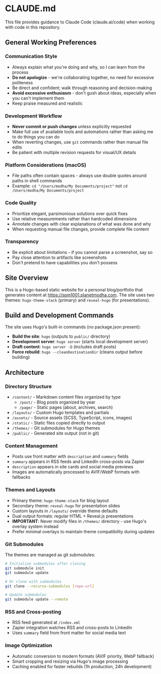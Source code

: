 # CLAUDE.md

This file provides guidance to Claude Code (claude.ai/code) when working with code in this repository.

## General Working Preferences

### Communication Style
- Always explain what you're doing and why, so I can learn from the process
- **Do not apologize** - we're collaborating together, no need for excessive politeness
- Be direct and confident; walk through reasoning and decision-making
- **Avoid excessive enthusiasm** - don't gush about ideas, especially when you can't implement them
- Keep praise measured and realistic

### Development Workflow
- **Never commit or push changes** unless explicitly requested
- Make full use of available tools and automations rather than asking me to do things you can do
- When reverting changes, use `git` commands rather than manual file edits
- Be patient with multiple revision requests for visual/UX details

### Platform Considerations (macOS)
- File paths often contain spaces - always use double quotes around paths in shell commands
- Example: `cd "/Users/modha/My Documents/project"` not `cd /Users/modha/My Documents/project`

### Code Quality
- Prioritize elegant, parsimonious solutions over quick fixes
- Use relative measurements rather than hardcoded dimensions
- Annotate changes with clear explanations of what was done and why
- When requesting manual file changes, provide complete file content

### Transparency
- Be explicit about limitations - if you cannot parse a screenshot, say so
- Pay close attention to artifacts like screenshots
- Don't pretend to have capabilities you don't possess

## Site Overview

This is a Hugo-based static website for a personal blog/portfolio that generates content at https://spm1001.planetmodha.com. The site uses two themes: `hugo-theme-stack` (primary) and `reveal-hugo` (for presentations).

## Build and Development Commands

The site uses Hugo's built-in commands (no package.json present):

- **Build the site**: `hugo` (outputs to `public/` directory)
- **Development server**: `hugo server` (starts local development server)
- **Draft content**: `hugo server -D` (includes draft posts)
- **Force rebuild**: `hugo --cleanDestinationDir` (cleans output before building)

## Architecture

### Directory Structure
- `/content/` - Markdown content files organized by type
  - `/post/` - Blog posts organized by year
  - `/page/` - Static pages (about, archives, search)
- `/layouts/` - Custom Hugo templates and partials
- `/assets/` - Source assets (SCSS, TypeScript, icons, images)
- `/static/` - Static files copied directly to output
- `/themes/` - Git submodules for Hugo themes
- `/public/` - Generated site output (not in git)

### Content Management
- Posts use front matter with `description` and `summary` fields
- `summary` appears in RSS feeds and LinkedIn cross-posts via Zapier
- `description` appears in site cards and social media previews
- Images are automatically processed to AVIF/WebP formats with fallbacks

### Themes and Layouts
- Primary theme: `hugo-theme-stack` for blog layout
- Secondary theme: `reveal-hugo` for presentation slides
- Custom layouts in `/layouts/` override theme defaults
- Dual output formats: regular HTML + Reveal.js presentations
- **IMPORTANT**: Never modify files in `/themes/` directory - use Hugo's overlay system instead
- Prefer minimal overlays to maintain theme compatibility during updates

### Git Submodules
The themes are managed as git submodules:
```bash
# Initialize submodules after cloning
git submodule init
git submodule update

# Or clone with submodules
git clone --recurse-submodules [repo-url]

# Update submodules
git submodule update --remote
```

### RSS and Cross-posting
- RSS feed generated at `/index.xml`  
- Zapier integration watches RSS and cross-posts to LinkedIn
- Uses `summary` field from front matter for social media text

### Image Optimization
- Automatic conversion to modern formats (AVIF priority, WebP fallback)
- Smart cropping and resizing via Hugo's image processing
- Caching enabled for faster rebuilds (1h production, 24h development)